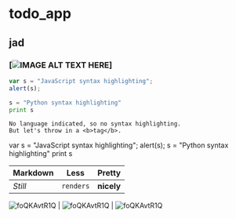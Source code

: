 # todo_app
## jad 
### [![IMAGE ALT TEXT HERE](http://img.youtu.be/3vRM0KRept4)]

```javascript
var s = "JavaScript syntax highlighting";
alert(s);
```
 
```python
s = "Python syntax highlighting"
print s
```
 
```
No language indicated, so no syntax highlighting. 
But let's throw in a <b>tag</b>.
```
var s = "JavaScript syntax highlighting";
alert(s);
s = "Python syntax highlighting"
print s





Markdown | Less | Pretty
--- | --- | ---
*Still* | `renders` | **nicely**
![foQKAvtR1Q](https://user-images.githubusercontent.com/43108632/84785811-a81fb300-b00b-11ea-9031-2e8d93418bcb.gif)
 | ![foQKAvtR1Q](https://user-images.githubusercontent.com/43108632/84785811-a81fb300-b00b-11ea-9031-2e8d93418bcb.gif)
 | ![foQKAvtR1Q](https://user-images.githubusercontent.com/43108632/84785811-a81fb300-b00b-11ea-9031-2e8d93418bcb.gif)
